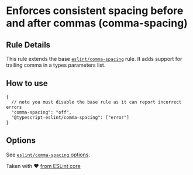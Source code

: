 # Enforces consistent spacing before and after commas (comma-spacing)

## Rule Details

This rule extends the base [`eslint/comma-spacing`](https://eslint.org/docs/rules/comma-spacing) rule. It adds support for trailing comma in a types parameters list.

## How to use

```
{
  // note you must disable the base rule as it can report incorrect errors
  "comma-spacing": "off",
  "@typescript-eslint/comma-spacing": ["error"]
}
```

## Options

See [`eslint/comma-spacing` options](https://eslint.org/docs/rules/comma-spacing#options).

Taken with ❤️ [from ESLint core](https://github.com/eslint/eslint/blob/master/docs/rules/comma-spacing.md)
